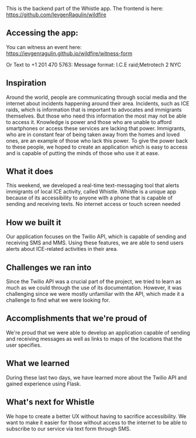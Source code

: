 This is the backend part of the Whistle app. The frontend is here: https://github.com/IevgenRagulin/wildfire

## Accessing the app:
You can witness an event here: https://ievgenragulin.github.io/wildfire/witness-form

Or Text to +1 201 470 5763:
Message format:
I.C.E raid;Metrotech 2 NYC


## Inspiration
Around the world, people are communicating through social media and the internet about incidents happening around their area. Incidents, such as ICE raids, which is information that is important to advocates and immigrants themselves. But those who need this information the most may not be able to access it. Knowledge is power and those who are unable to afford smartphones or access these services are lacking that power. Immigrants, who are in constant fear of being taken away from the homes and loved ones, are an example of those who lack this power. To give the power back to these people, we hoped to create an application which is easy to access and is capable of putting the minds of those who use it at ease.

## What it does
This weekend, we developed a real-time text-messaging tool that alerts immigrants of local ICE activity, called Whistle. Whistle is a unique app because of its accessibility to anyone with a phone that is capable of sending and receiving texts. No internet access or touch screen needed

## How we built it
Our application focuses on the Twilio API, which is capable of sending and receiving SMS and MMS. Using these features, we are able to send users alerts about ICE-related activities in their area.

## Challenges we ran into
Since the Twilio API was a crucial part of the project, we tried to learn as much as we could through the use of its documentation. However, it was challenging since we were mostly unfamiliar with the API, which made it a challenge to find what we were looking for.

## Accomplishments that we're proud of
We're proud that we were able to develop an application capable of sending and receiving messages as well as links to maps of the locations that the user specifies.

## What we learned
During these last two days, we have learned more about the Twilio API and gained experience using Flask.

## What's next for Whistle
We hope to create a better UX without having to sacrifice accessibility. We want to make it easier for those without access to the internet to be able to subscribe to our service via text form through SMS.
